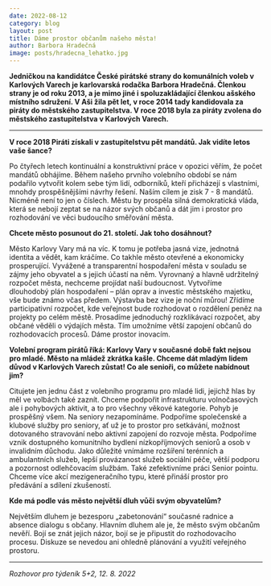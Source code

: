 ```yaml
---
date: 2022-08-12
category: blog
layout: post
title: Dáme prostor občanům našeho města!
author: Barbora Hradečná
image: posts/hradecna_lehatko.jpg
---
```

**Jedničkou na kandidátce České pirátské strany do komunálních voleb v Karlových Varech je karlovarská rodačka Barbora Hradečná. Členkou strany je od roku 2013, a je mimo jiné i spoluzakládající členkou ašského místního sdružení. V Aši žila pět let, v roce 2014 tady kandidovala za piráty do městského zastupitelstva. V roce 2018 byla za piráty zvolena do městského zastupitelstva v Karlových Varech.**

---
**V roce 2018 Piráti získali v zastupitelstvu pět mandátů. Jak vidíte letos vaše šance?**

Po čtyřech letech kontinuální a konstruktivní práce v opozici věřím, že počet mandátů obhájíme. Během našeho prvního volebního období se nám podařilo vytvořit kolem sebe tým lidí, odborníků, kteří přicházejí s vlastními, mnohdy prospěšnějšími návrhy řešení. Naším cílem je zisk 7 - 8 mandátů. Nicméně není to jen o číslech. Městu by prospěla silná demokratická vláda, která se nebojí zeptat se na názor svých občanů a dát jim i prostor pro rozhodování ve věci budoucího směřování města.

**Chcete město posunout do 21. století. Jak toho dosáhnout?**

Město Karlovy Vary má na víc. K tomu je potřeba jasná vize, jednotná identita a vědět, kam kráčíme. Co takhle město otevřené a ekonomicky prosperující. Vyvážené a transparentní hospodaření města v souladu se zájmy jeho obyvatel a s jejich účastí na něm. Vyrovnaný a hlavně udržitelný rozpočet města, nechceme projídat naší budoucnost. Vytvoříme dlouhodobý plán hospodaření – plán oprav a investic městského majetku, vše bude známo včas předem. Výstavba bez vize je noční můrou! Zřídíme participativní rozpočet, kde veřejnost bude rozhodovat o rozdělení peněz na projekty po celém městě. Prosadíme jednoduchý rozklikávací rozpočet, aby občané věděli o výdajích města. Tím umožníme větší zapojení občanů do rozhodovacích procesů. Dáme prostor inovacím.

**Volební program pirátů říká: Karlovy Vary v současné době fakt nejsou pro mladé. Město na mládež zkrátka kašle. Chceme dát mladým lidem důvod v Karlových Varech zůstat! Co ale senioři, co můžete nabídnout jim?**

Citujete jen jednu část z volebního programu pro mladé lidi, jejichž hlas by měl ve volbách také zaznít. Chceme podpořit infrastrukturu volnočasových ale i pohybových aktivit, a to pro všechny věkové kategorie. Pohyb je prospěšný všem. Na seniory nezapomínáme. Podpoříme společenské a klubové služby pro seniory, ať už je to prostor pro setkávání, možnost dotovaného stravování nebo aktivní zapojení do rozvoje města. Podpoříme vznik dostupného komunitního bydlení nízkopříjmových seniorů a osob v invalidním důchodu. Jako důležité vnímáme rozšíření terénních a ambulantních služeb, lepší provázanost služeb sociální péče, větší podporu a pozornost odlehčovacím službám. Také zefektivníme práci Senior pointu. Chceme více akcí mezigeneračního typu, které přináší prostor pro předávání a sdílení zkušeností.

**Kde má podle vás město největší dluh vůči svým obyvatelům?**

Největším dluhem je bezesporu „zabetonování“ současné radnice a absence dialogu s občany. Hlavním dluhem ale je, že město svým občanům nevěří. Bojí se znát jejich názor, bojí se je připustit do rozhodovacího procesu. Diskuze se nevedou ani ohledně plánování a využití veřejného prostoru.

---
*Rozhovor pro týdeník 5+2, 12. 8. 2022*
